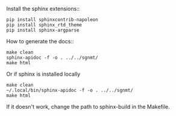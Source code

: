 Install the sphinx extensions::

    pip install sphinxcontrib-napoleon
    pip install sphinx_rtd_theme
    pip install sphinx-argparse

How to generate the docs::

    make clean
    sphinx-apidoc -f -o . ../../sgnmt/
    make html

Or if sphinx is installed locally

    make clean
    ~/.local/bin/sphinx-apidoc -f -o . ../../sgnmt/
    make html

If it doesn't work, change the path to sphinx-build in the Makefile.

